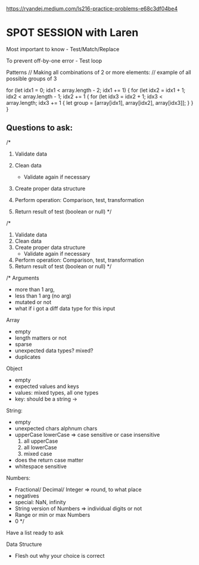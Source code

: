 https://ryandej.medium.com/ls216-practice-problems-e68c3df04be4

# SPOT SESSION with Laren

Most important to know
    - Test/Match/Replace

To prevent off-by-one error
    - Test loop

Patterns
// Making all combinations of 2 or more elements:
// example of all possible groups of 3

for (let idx1 = 0; idx1 < array.length - 2; idx1 += 1) {
  for (let idx2 = idx1 + 1; idx2 < array.length - 1; idx2 += 1 {
    for (let idx3 = idx2 + 1; idx3 < array.length; idx3 += 1 {
      let group = [array[idx1], array[idx2], array[idx3]];
    }
  }
}

Questions to ask:
- 

/*
1. Validate data

2. Clean data
    - Validate again if necessary
3. Create proper data structure
4. Perform operation: Comparison, test, transformation
5. Return result of test (boolean or null)
*/

/*
1. Validate data
2. Clean data
3. Create proper data structure
    - Validate again if necessary
4. Perform operation: Comparison, test, transformation
5. Return result of test (boolean or null)
*/

/*
Arguments
- more than 1 arg,
- less than 1 arg (no arg)
- mutated or not
- what if i got a diff data type for this input

Array
- empty
- length matters or not
- sparse
- unexpected data types? mixed?
- duplicates 

Object
- empty
- expected values and keys
- values: mixed types, all one types
- key: should be a string ->

String:
- empty
- unexpected chars alphnum chars
- upperCase lowerCase => case sensitive or case insensitive
  1. all upperCase
  2. all lowerCase
  3. mixed case
- does the return case matter
- whitespace sensitive 

Numbers:
- Fractional/ Decimal/ Integer
   => round, to what place
- negatives
- special: NaN, infinity
- String version of Numbers
    => individual digits or not
- Range or min or max Numbers
- 0
*/

Have a list ready to ask

Data Structure
- Flesh out why your choice is correct